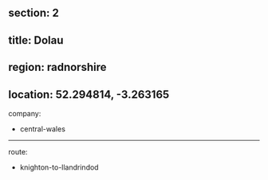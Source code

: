 section: 2
----
title: Dolau
----
region: radnorshire
----
location: 52.294814, -3.263165
----
company:
- central-wales
----
route:
- knighton-to-llandrindod
